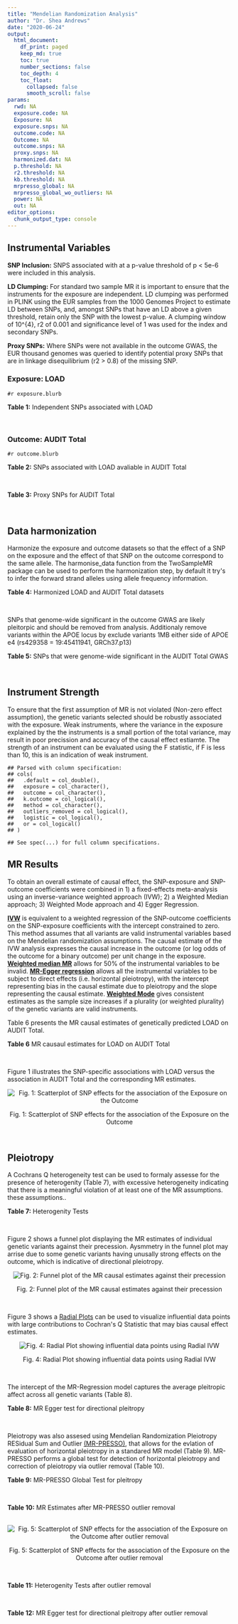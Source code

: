 ```yaml
---
title: "Mendelian Randomization Analysis"
author: "Dr. Shea Andrews"
date: "2020-06-24"
output:
  html_document:
    df_print: paged
    keep_md: true
    toc: true
    number_sections: false
    toc_depth: 4
    toc_float:
      collapsed: false
      smooth_scroll: false
params:
  rwd: NA
  exposure.code: NA
  Exposure: NA
  exposure.snps: NA
  outcome.code: NA
  Outcome: NA
  outcome.snps: NA
  proxy.snps: NA
  harmonized.dat: NA
  p.threshold: NA
  r2.threshold: NA
  kb.threshold: NA
  mrpresso_global: NA
  mrpresso_global_wo_outliers: NA
  power: NA
  out: NA
editor_options:
  chunk_output_type: console
---
```







## Instrumental Variables
**SNP Inclusion:** SNPS associated with at a p-value threshold of p < 5e-6 were included in this analysis.
<br>

**LD Clumping:** For standard two sample MR it is important to ensure that the instruments for the exposure are independent. LD clumping was performed in PLINK using the EUR samples from the 1000 Genomes Project to estimate LD between SNPs, and, amongst SNPs that have an LD above a given threshold, retain only the SNP with the lowest p-value. A clumping window of 10^{4}, r2 of 0.001 and significance level of 1 was used for the index and secondary SNPs.
<br>

**Proxy SNPs:** Where SNPs were not available in the outcome GWAS, the EUR thousand genomes was queried to identify potential proxy SNPs that are in linkage disequilibrium (r2 > 0.8) of the missing SNP.
<br>

### Exposure: LOAD
`#r exposure.blurb`
<br>

**Table 1:** Independent SNPs associated with LOAD
<div data-pagedtable="false">
  <script data-pagedtable-source type="application/json">
{"columns":[{"label":["SNP"],"name":[1],"type":["chr"],"align":["left"]},{"label":["CHROM"],"name":[2],"type":["dbl"],"align":["right"]},{"label":["POS"],"name":[3],"type":["dbl"],"align":["right"]},{"label":["REF"],"name":[4],"type":["chr"],"align":["left"]},{"label":["ALT"],"name":[5],"type":["chr"],"align":["left"]},{"label":["AF"],"name":[6],"type":["dbl"],"align":["right"]},{"label":["BETA"],"name":[7],"type":["dbl"],"align":["right"]},{"label":["SE"],"name":[8],"type":["dbl"],"align":["right"]},{"label":["Z"],"name":[9],"type":["dbl"],"align":["right"]},{"label":["P"],"name":[10],"type":["dbl"],"align":["right"]},{"label":["N"],"name":[11],"type":["dbl"],"align":["right"]},{"label":["TRAIT"],"name":[12],"type":["chr"],"align":["left"]}],"data":[{"1":"rs679515","2":"1","3":"207750568","4":"T","5":"C","6":"0.8126","7":"-0.1508","8":"0.0183","9":"-8.240440","10":"1.555000e-16","11":"63926","12":"LOAD"},{"1":"rs7584040","2":"2","3":"127863224","4":"C","5":"T","6":"0.2261","7":"0.0862","8":"0.0172","9":"5.011628","10":"5.341000e-07","11":"63926","12":"LOAD"},{"1":"rs6733839","2":"2","3":"127892810","4":"C","5":"T","6":"0.4067","7":"0.1693","8":"0.0154","9":"10.993506","10":"4.022000e-28","11":"63926","12":"LOAD"},{"1":"rs35695568","2":"2","3":"186794162","4":"G","5":"T","6":"0.0922","7":"0.1152","8":"0.0247","9":"4.663968","10":"3.200000e-06","11":"63926","12":"LOAD"},{"1":"rs10933431","2":"2","3":"233981912","4":"G","5":"C","6":"0.7774","7":"0.1001","8":"0.0194","9":"5.159794","10":"2.552000e-07","11":"63926","12":"LOAD"},{"1":"rs6805148","2":"3","3":"45101639","4":"A","5":"C","6":"0.0864","7":"-0.1293","8":"0.0257","9":"-5.031130","10":"4.774000e-07","11":"63926","12":"LOAD"},{"1":"rs28660482","2":"4","3":"66245059","4":"T","5":"A","6":"0.0243","7":"0.2220","8":"0.0475","9":"4.673684","10":"2.900000e-06","11":"63926","12":"LOAD"},{"1":"rs6822989","2":"4","3":"104176240","4":"C","5":"T","6":"0.0082","7":"0.4361","8":"0.0940","9":"4.639362","10":"3.487000e-06","11":"63926","12":"LOAD"},{"1":"rs35868327","2":"5","3":"52665230","4":"T","5":"A","6":"0.0132","7":"-0.3753","8":"0.0760","9":"-4.938158","10":"7.796000e-07","11":"63926","12":"LOAD"},{"1":"rs11168036","2":"5","3":"139707439","4":"T","5":"G","6":"0.5033","7":"-0.0754","8":"0.0143","9":"-5.272730","10":"1.432000e-07","11":"63926","12":"LOAD"},{"1":"rs34665982","2":"6","3":"32560306","4":"T","5":"C","6":"0.5213","7":"-0.0967","8":"0.0166","9":"-5.825300","10":"5.798000e-09","11":"63926","12":"LOAD"},{"1":"rs114812713","2":"6","3":"41034000","4":"G","5":"C","6":"0.0301","7":"0.2980","8":"0.0431","9":"6.914153","10":"4.467000e-12","11":"63926","12":"LOAD"},{"1":"rs1385742","2":"6","3":"47595155","4":"A","5":"T","6":"0.6344","7":"-0.0876","8":"0.0157","9":"-5.579620","10":"2.232000e-08","11":"63926","12":"LOAD"},{"1":"rs143429938","2":"7","3":"33721795","4":"C","5":"T","6":"0.0211","7":"0.3535","8":"0.0769","9":"4.596879","10":"4.253000e-06","11":"63926","12":"LOAD"},{"1":"rs9649710","2":"7","3":"50322832","4":"A","5":"G","6":"0.6331","7":"0.0676","8":"0.0148","9":"4.567570","10":"4.794000e-06","11":"63926","12":"LOAD"},{"1":"rs117240937","2":"7","3":"127426090","4":"G","5":"A","6":"0.0173","7":"-0.3122","8":"0.0672","9":"-4.645833","10":"3.350000e-06","11":"63926","12":"LOAD"},{"1":"rs11767557","2":"7","3":"143109139","4":"T","5":"C","6":"0.1968","7":"-0.1028","8":"0.0182","9":"-5.648350","10":"1.561000e-08","11":"63926","12":"LOAD"},{"1":"rs73223431","2":"8","3":"27219987","4":"C","5":"T","6":"0.3669","7":"0.0936","8":"0.0153","9":"6.117647","10":"8.342000e-10","11":"63926","12":"LOAD"},{"1":"rs867230","2":"8","3":"27468503","4":"C","5":"A","6":"0.6029","7":"0.1333","8":"0.0158","9":"8.436709","10":"3.492000e-17","11":"63926","12":"LOAD"},{"1":"rs13252043","2":"8","3":"71551628","4":"C","5":"T","6":"0.0984","7":"0.1140","8":"0.0237","9":"4.810127","10":"1.570000e-06","11":"63926","12":"LOAD"},{"1":"rs6559689","2":"9","3":"85450616","4":"C","5":"T","6":"0.0504","7":"0.1585","8":"0.0335","9":"4.731343","10":"2.169000e-06","11":"63926","12":"LOAD"},{"1":"rs12416487","2":"10","3":"11721057","4":"A","5":"T","6":"0.6519","7":"0.0850","8":"0.0154","9":"5.519480","10":"3.417000e-08","11":"63926","12":"LOAD"},{"1":"rs3740688","2":"11","3":"47380340","4":"G","5":"T","6":"0.5524","7":"0.0935","8":"0.0144","9":"6.493056","10":"9.702000e-11","11":"63926","12":"LOAD"},{"1":"rs1582763","2":"11","3":"60021948","4":"G","5":"A","6":"0.3729","7":"-0.1232","8":"0.0149","9":"-8.268456","10":"1.186000e-16","11":"63926","12":"LOAD"},{"1":"rs3851179","2":"11","3":"85868640","4":"T","5":"C","6":"0.6410","7":"0.1198","8":"0.0148","9":"8.094590","10":"5.809000e-16","11":"63926","12":"LOAD"},{"1":"rs11218343","2":"11","3":"121435587","4":"T","5":"C","6":"0.0401","7":"-0.2053","8":"0.0369","9":"-5.563690","10":"2.633000e-08","11":"63926","12":"LOAD"},{"1":"rs9787911","2":"11","3":"131769402","4":"T","5":"C","6":"0.4249","7":"0.0662","8":"0.0144","9":"4.597220","10":"4.386000e-06","11":"63926","12":"LOAD"},{"1":"rs117394726","2":"12","3":"127222883","4":"A","5":"C","6":"0.0400","7":"0.2193","8":"0.0465","9":"4.716130","10":"2.459000e-06","11":"63926","12":"LOAD"},{"1":"rs17125924","2":"14","3":"53391680","4":"A","5":"G","6":"0.0926","7":"0.1222","8":"0.0246","9":"4.967480","10":"6.621000e-07","11":"63926","12":"LOAD"},{"1":"rs12590654","2":"14","3":"92938855","4":"G","5":"A","6":"0.3353","7":"-0.0906","8":"0.0157","9":"-5.770701","10":"8.729000e-09","11":"63926","12":"LOAD"},{"1":"rs383902","2":"15","3":"59034174","4":"C","5":"T","6":"0.3274","7":"-0.0698","8":"0.0151","9":"-4.622517","10":"3.812000e-06","11":"63926","12":"LOAD"},{"1":"rs28588186","2":"16","3":"19910313","4":"C","5":"G","6":"0.1981","7":"-0.0880","8":"0.0181","9":"-4.861880","10":"1.115000e-06","11":"63926","12":"LOAD"},{"1":"rs62039712","2":"16","3":"79355857","4":"G","5":"A","6":"0.1158","7":"0.1528","8":"0.0288","9":"5.305556","10":"1.171000e-07","11":"63926","12":"LOAD"},{"1":"rs34971488","2":"16","3":"81779775","4":"G","5":"A","6":"0.2205","7":"0.0940","8":"0.0198","9":"4.747475","10":"2.067000e-06","11":"63926","12":"LOAD"},{"1":"rs2632516","2":"17","3":"56409089","4":"G","5":"C","6":"0.4402","7":"-0.0748","8":"0.0147","9":"-5.088435","10":"3.671000e-07","11":"63926","12":"LOAD"},{"1":"rs12151021","2":"19","3":"1050874","4":"A","5":"G","6":"0.6753","7":"-0.1071","8":"0.0169","9":"-6.337280","10":"2.562000e-10","11":"63926","12":"LOAD"},{"1":"rs8111708","2":"19","3":"18558876","4":"A","5":"G","6":"0.3427","7":"0.0696","8":"0.0151","9":"4.609270","10":"3.946000e-06","11":"63926","12":"LOAD"},{"1":"rs111358663","2":"19","3":"45196958","4":"T","5":"A","6":"0.0111","7":"-0.5369","8":"0.0795","9":"-6.753459","10":"1.436000e-11","11":"63926","12":"LOAD"},{"1":"rs4803765","2":"19","3":"45358448","4":"C","5":"T","6":"0.0243","7":"0.7165","8":"0.0610","9":"11.745902","10":"7.131000e-32","11":"63926","12":"LOAD"},{"1":"rs12972156","2":"19","3":"45387459","4":"C","5":"G","6":"0.2027","7":"0.9653","8":"0.0189","9":"51.074100","10":"2.225074e-308","11":"63926","12":"LOAD"},{"1":"rs117310449","2":"19","3":"45393516","4":"C","5":"T","6":"0.0130","7":"0.9879","8":"0.0691","9":"14.296671","10":"2.275000e-46","11":"63926","12":"LOAD"},{"1":"rs73033507","2":"19","3":"45431403","4":"C","5":"T","6":"0.0239","7":"-0.3620","8":"0.0657","9":"-5.509893","10":"3.646000e-08","11":"63926","12":"LOAD"},{"1":"rs114533385","2":"19","3":"45436753","4":"C","5":"T","6":"0.0210","7":"0.8281","8":"0.0661","9":"12.527988","10":"5.434000e-36","11":"63926","12":"LOAD"},{"1":"rs118004808","2":"19","3":"45439498","4":"C","5":"T","6":"0.0177","7":"-0.5523","8":"0.1015","9":"-5.441379","10":"5.274000e-08","11":"63926","12":"LOAD"},{"1":"rs139995984","2":"19","3":"45574482","4":"G","5":"C","6":"0.0155","7":"-0.5343","8":"0.0879","9":"-6.078498","10":"1.192000e-09","11":"63926","12":"LOAD"},{"1":"rs80182863","2":"19","3":"45653226","4":"C","5":"T","6":"0.0234","7":"0.2977","8":"0.0623","9":"4.778491","10":"1.750000e-06","11":"63926","12":"LOAD"},{"1":"rs6014724","2":"20","3":"54998544","4":"A","5":"G","6":"0.0920","7":"-0.1319","8":"0.0259","9":"-5.092660","10":"3.652000e-07","11":"63926","12":"LOAD"},{"1":"rs2830489","2":"21","3":"28148191","4":"C","5":"T","6":"0.2882","7":"-0.0837","8":"0.0162","9":"-5.166667","10":"2.422000e-07","11":"63926","12":"LOAD"},{"1":"rs138727474","2":"22","3":"21926584","4":"C","5":"T","6":"0.0269","7":"-0.2515","8":"0.0545","9":"-4.614679","10":"3.904000e-06","11":"63926","12":"LOAD"}],"options":{"columns":{"min":{},"max":[10]},"rows":{"min":[10],"max":[10]},"pages":{}}}
  </script>
</div>
<br>

### Outcome: AUDIT Total
`#r outcome.blurb`
<br>

**Table 2:** SNPs associated with LOAD avaliable in AUDIT Total
<div data-pagedtable="false">
  <script data-pagedtable-source type="application/json">
{"columns":[{"label":["SNP"],"name":[1],"type":["chr"],"align":["left"]},{"label":["CHROM"],"name":[2],"type":["dbl"],"align":["right"]},{"label":["POS"],"name":[3],"type":["dbl"],"align":["right"]},{"label":["REF"],"name":[4],"type":["chr"],"align":["left"]},{"label":["ALT"],"name":[5],"type":["chr"],"align":["left"]},{"label":["AF"],"name":[6],"type":["dbl"],"align":["right"]},{"label":["BETA"],"name":[7],"type":["dbl"],"align":["right"]},{"label":["SE"],"name":[8],"type":["dbl"],"align":["right"]},{"label":["Z"],"name":[9],"type":["dbl"],"align":["right"]},{"label":["P"],"name":[10],"type":["dbl"],"align":["right"]},{"label":["N"],"name":[11],"type":["dbl"],"align":["right"]},{"label":["TRAIT"],"name":[12],"type":["chr"],"align":["left"]}],"data":[{"1":"rs679515","2":"1","3":"207750568","4":"T","5":"C","6":"0.77687400","7":"2.384180e-03","8":"0.002654988","9":"0.898","10":"3.694e-01","11":"141688","12":"AUDIT_Total"},{"1":"rs7584040","2":"2","3":"127863224","4":"C","5":"T","6":"0.20790800","7":"-4.022380e-03","8":"0.002660304","9":"-1.512","10":"1.305e-01","11":"140702","12":"AUDIT_Total"},{"1":"rs6733839","2":"2","3":"127892810","4":"C","5":"T","6":"0.39480400","7":"-7.754736e-04","8":"0.002730541","9":"-0.284","10":"7.762e-01","11":"134517","12":"AUDIT_Total"},{"1":"rs35695568","2":"2","3":"186794162","4":"G","5":"T","6":"0.09880130","7":"-2.490326e-03","8":"0.002654932","9":"-0.938","10":"3.484e-01","11":"141664","12":"AUDIT_Total"},{"1":"rs10933431","2":"2","3":"233981912","4":"G","5":"C","6":"0.76053000","7":"-7.207392e-03","8":"0.002642006","9":"-2.728","10":"6.375e-03","11":"141932","12":"AUDIT_Total"},{"1":"rs6805148","2":"3","3":"45101639","4":"A","5":"C","6":"0.08409510","7":"3.285560e-04","8":"0.002671186","9":"0.123","10":"9.019e-01","11":"140835","12":"AUDIT_Total"},{"1":"rs28660482","2":"4","3":"66245059","4":"T","5":"A","6":"0.03339420","7":"1.182549e-03","8":"0.002657412","9":"0.445","10":"6.563e-01","11":"141821","12":"AUDIT_Total"},{"1":"rs6822989","2":"4","3":"104176240","4":"C","5":"T","6":"0.00435888","7":"-8.536761e-04","8":"0.002659427","9":"-0.321","10":"7.481e-01","11":"141748","12":"AUDIT_Total"},{"1":"rs35868327","2":"NA","3":"NA","4":"NA","5":"NA","6":"NA","7":"NA","8":"NA","9":"NA","10":"NA","11":"NA","12":"NA"},{"1":"rs11168036","2":"5","3":"139707439","4":"T","5":"G","6":"0.46130100","7":"1.690730e-03","8":"0.002679444","9":"0.631","10":"5.282e-01","11":"139325","12":"AUDIT_Total"},{"1":"rs34665982","2":"NA","3":"NA","4":"NA","5":"NA","6":"NA","7":"NA","8":"NA","9":"NA","10":"NA","11":"NA","12":"NA"},{"1":"rs114812713","2":"6","3":"41034000","4":"G","5":"C","6":"0.01853210","7":"2.860234e-03","8":"0.002658210","9":"1.076","10":"2.820e-01","11":"141215","12":"AUDIT_Total"},{"1":"rs1385742","2":"6","3":"47595155","4":"A","5":"T","6":"0.65556000","7":"1.665330e-03","8":"0.002699070","9":"0.617","10":"5.369e-01","11":"137318","12":"AUDIT_Total"},{"1":"rs143429938","2":"7","3":"33721795","4":"C","5":"T","6":"0.02530030","7":"5.248185e-03","8":"0.002655964","9":"1.976","10":"4.821e-02","11":"140877","12":"AUDIT_Total"},{"1":"rs9649710","2":"7","3":"50322832","4":"A","5":"G","6":"0.64184500","7":"-1.389620e-03","8":"0.002657018","9":"-0.523","10":"6.009e-01","11":"141785","12":"AUDIT_Total"},{"1":"rs117240937","2":"NA","3":"NA","4":"NA","5":"NA","6":"NA","7":"NA","8":"NA","9":"NA","10":"NA","11":"NA","12":"NA"},{"1":"rs11767557","2":"7","3":"143109139","4":"T","5":"C","6":"0.20315900","7":"1.608880e-03","8":"0.002654922","9":"0.606","10":"5.444e-01","11":"141932","12":"AUDIT_Total"},{"1":"rs73223431","2":"8","3":"27219987","4":"C","5":"T","6":"0.29417100","7":"6.331075e-04","8":"0.002671340","9":"0.237","10":"8.130e-01","11":"140605","12":"AUDIT_Total"},{"1":"rs867230","2":"8","3":"27468503","4":"C","5":"A","6":"0.60841800","7":"-2.847633e-03","8":"0.002694071","9":"-1.057","10":"2.907e-01","11":"137490","12":"AUDIT_Total"},{"1":"rs13252043","2":"8","3":"71551628","4":"C","5":"T","6":"0.06706630","7":"2.104707e-03","8":"0.002654108","9":"0.793","10":"4.280e-01","11":"141863","12":"AUDIT_Total"},{"1":"rs6559689","2":"9","3":"85450616","4":"C","5":"T","6":"0.05986940","7":"-2.235954e-04","8":"0.002661849","9":"-0.084","10":"9.330e-01","11":"141932","12":"AUDIT_Total"},{"1":"rs12416487","2":"10","3":"11721057","4":"A","5":"T","6":"0.66439400","7":"2.446730e-03","8":"0.002659488","9":"0.920","10":"3.577e-01","11":"141192","12":"AUDIT_Total"},{"1":"rs3740688","2":"11","3":"47380340","4":"G","5":"T","6":"0.52621000","7":"1.196944e-02","8":"0.002643426","9":"4.528","10":"5.968e-06","11":"140773","12":"AUDIT_Total"},{"1":"rs1582763","2":"11","3":"60021948","4":"G","5":"A","6":"0.32763000","7":"-3.773449e-03","8":"0.002651756","9":"-1.423","10":"1.548e-01","11":"141670","12":"AUDIT_Total"},{"1":"rs3851179","2":"11","3":"85868640","4":"T","5":"C","6":"0.66715100","7":"-7.380780e-03","8":"0.002641654","9":"-2.794","10":"5.205e-03","11":"141932","12":"AUDIT_Total"},{"1":"rs11218343","2":"11","3":"121435587","4":"T","5":"C","6":"0.03449530","7":"4.159290e-03","8":"0.002649231","9":"1.570","10":"1.163e-01","11":"141846","12":"AUDIT_Total"},{"1":"rs9787911","2":"11","3":"131769402","4":"T","5":"C","6":"0.44202100","7":"1.527360e-04","8":"0.002679574","9":"0.057","10":"9.543e-01","11":"140166","12":"AUDIT_Total"},{"1":"rs117394726","2":"12","3":"127222883","4":"A","5":"C","6":"0.04818840","7":"-9.218230e-03","8":"0.002671950","9":"-3.450","10":"5.600e-04","11":"138349","12":"AUDIT_Total"},{"1":"rs17125924","2":"14","3":"53391680","4":"A","5":"G","6":"0.09941940","7":"-5.515590e-04","8":"0.002664537","9":"-0.207","10":"8.360e-01","11":"141370","12":"AUDIT_Total"},{"1":"rs12590654","2":"14","3":"92938855","4":"G","5":"A","6":"0.34703500","7":"-5.299710e-04","8":"0.002690208","9":"-0.197","10":"8.435e-01","11":"138706","12":"AUDIT_Total"},{"1":"rs383902","2":"15","3":"59034174","4":"C","5":"T","6":"0.34282100","7":"5.183248e-03","8":"0.002658076","9":"1.950","10":"5.120e-02","11":"140668","12":"AUDIT_Total"},{"1":"rs28588186","2":"16","3":"19910313","4":"C","5":"G","6":"0.17842800","7":"-3.329900e-03","8":"0.002666053","9":"-1.249","10":"2.117e-01","11":"140266","12":"AUDIT_Total"},{"1":"rs62039712","2":"16","3":"79355857","4":"G","5":"A","6":"0.09422940","7":"-4.023155e-04","8":"0.002736840","9":"-0.147","10":"8.833e-01","11":"134123","12":"AUDIT_Total"},{"1":"rs34971488","2":"16","3":"81779775","4":"G","5":"A","6":"0.24727300","7":"2.103669e-03","8":"0.002724959","9":"0.772","10":"4.399e-01","11":"134595","12":"AUDIT_Total"},{"1":"rs2632516","2":"17","3":"56409089","4":"G","5":"C","6":"0.46395600","7":"2.314894e-03","8":"0.002676178","9":"0.865","10":"3.869e-01","11":"139476","12":"AUDIT_Total"},{"1":"rs12151021","2":"19","3":"1050874","4":"A","5":"G","6":"0.67926600","7":"-5.559350e-03","8":"0.002668916","9":"-2.083","10":"3.729e-02","11":"139445","12":"AUDIT_Total"},{"1":"rs8111708","2":"19","3":"18558876","4":"A","5":"G","6":"0.36110100","7":"-7.729780e-04","8":"0.002665443","9":"-0.290","10":"7.717e-01","11":"141150","12":"AUDIT_Total"},{"1":"rs111358663","2":"NA","3":"NA","4":"NA","5":"NA","6":"NA","7":"NA","8":"NA","9":"NA","10":"NA","11":"NA","12":"NA"},{"1":"rs4803765","2":"19","3":"45358448","4":"C","5":"T","6":"0.01856760","7":"-1.181075e-03","8":"0.002672115","9":"-0.442","10":"6.585e-01","11":"140269","12":"AUDIT_Total"},{"1":"rs12972156","2":"19","3":"45387459","4":"C","5":"G","6":"0.15468800","7":"-5.350060e-03","8":"0.002660397","9":"-2.011","10":"4.430e-02","11":"140385","12":"AUDIT_Total"},{"1":"rs117310449","2":"19","3":"45393516","4":"C","5":"T","6":"0.01178820","7":"5.332681e-05","8":"0.002666340","9":"0.020","10":"9.840e-01","11":"141799","12":"AUDIT_Total"},{"1":"rs73033507","2":"NA","3":"NA","4":"NA","5":"NA","6":"NA","7":"NA","8":"NA","9":"NA","10":"NA","11":"NA","12":"NA"},{"1":"rs114533385","2":"19","3":"45436753","4":"C","5":"T","6":"0.00751466","7":"-1.503936e-03","8":"0.002661833","9":"-0.565","10":"5.718e-01","11":"141233","12":"AUDIT_Total"},{"1":"rs118004808","2":"NA","3":"NA","4":"NA","5":"NA","6":"NA","7":"NA","8":"NA","9":"NA","10":"NA","11":"NA","12":"NA"},{"1":"rs139995984","2":"NA","3":"NA","4":"NA","5":"NA","6":"NA","7":"NA","8":"NA","9":"NA","10":"NA","11":"NA","12":"NA"},{"1":"rs80182863","2":"19","3":"45653226","4":"C","5":"T","6":"0.03095410","7":"-2.866563e-03","8":"0.002664092","9":"-1.076","10":"2.817e-01","11":"140591","12":"AUDIT_Total"},{"1":"rs6014724","2":"20","3":"54998544","4":"A","5":"G","6":"0.08865120","7":"1.229000e-04","8":"0.002671739","9":"0.046","10":"9.633e-01","11":"141041","12":"AUDIT_Total"},{"1":"rs2830489","2":"21","3":"28148191","4":"C","5":"T","6":"0.32482700","7":"1.041509e-03","8":"0.002656911","9":"0.392","10":"6.951e-01","11":"141932","12":"AUDIT_Total"},{"1":"rs138727474","2":"22","3":"21926584","4":"C","5":"T","6":"0.02902620","7":"-5.369330e-04","8":"0.002698156","9":"-0.199","10":"8.423e-01","11":"137889","12":"AUDIT_Total"}],"options":{"columns":{"min":{},"max":[10]},"rows":{"min":[10],"max":[10]},"pages":{}}}
  </script>
</div>
<br>

**Table 3:** Proxy SNPs for AUDIT Total
<div data-pagedtable="false">
  <script data-pagedtable-source type="application/json">
{"columns":[{"label":["target_snp"],"name":[1],"type":["chr"],"align":["left"]},{"label":["proxy_snp"],"name":[2],"type":["chr"],"align":["left"]},{"label":["ld.r2"],"name":[3],"type":["dbl"],"align":["right"]},{"label":["Dprime"],"name":[4],"type":["dbl"],"align":["right"]},{"label":["PHASE"],"name":[5],"type":["chr"],"align":["left"]},{"label":["X12"],"name":[6],"type":["lgl"],"align":["right"]},{"label":["CHROM"],"name":[7],"type":["dbl"],"align":["right"]},{"label":["POS"],"name":[8],"type":["dbl"],"align":["right"]},{"label":["REF.proxy"],"name":[9],"type":["chr"],"align":["left"]},{"label":["ALT.proxy"],"name":[10],"type":["chr"],"align":["left"]},{"label":["AF"],"name":[11],"type":["dbl"],"align":["right"]},{"label":["BETA"],"name":[12],"type":["dbl"],"align":["right"]},{"label":["SE"],"name":[13],"type":["dbl"],"align":["right"]},{"label":["Z"],"name":[14],"type":["dbl"],"align":["right"]},{"label":["P"],"name":[15],"type":["dbl"],"align":["right"]},{"label":["N"],"name":[16],"type":["dbl"],"align":["right"]},{"label":["TRAIT"],"name":[17],"type":["chr"],"align":["left"]},{"label":["ref"],"name":[18],"type":["chr"],"align":["left"]},{"label":["ref.proxy"],"name":[19],"type":["chr"],"align":["left"]},{"label":["alt"],"name":[20],"type":["chr"],"align":["left"]},{"label":["alt.proxy"],"name":[21],"type":["chr"],"align":["left"]},{"label":["ALT"],"name":[22],"type":["chr"],"align":["left"]},{"label":["REF"],"name":[23],"type":["chr"],"align":["left"]},{"label":["proxy.outcome"],"name":[24],"type":["lgl"],"align":["right"]}],"data":[{"1":"rs35868327","2":"rs13182752","3":"1.000000","4":"1.000000","5":"GA/TG","6":"NA","7":"5","8":"52672171","9":"G","10":"A","11":"0.0161583","12":"-0.0009804912","13":"0.002657158","14":"-0.369","15":"0.7122","16":"141932","17":"AUDIT_Total","18":"G","19":"A","20":"T","21":"G","22":"G","23":"T","24":"TRUE"},{"1":"rs117240937","2":"rs77214615","3":"0.889956","4":"0.943375","5":"AG/GA","6":"NA","7":"7","8":"127331293","9":"A","10":"G","11":"0.0110869","12":"0.0028683100","13":"0.002660772","14":"1.078","15":"0.2808","16":"140941","17":"AUDIT_Total","18":"A","19":"G","20":"G","21":"A","22":"A","23":"G","24":"TRUE"},{"1":"rs34665982","2":"NA","3":"NA","4":"NA","5":"NA","6":"NA","7":"NA","8":"NA","9":"NA","10":"NA","11":"NA","12":"NA","13":"NA","14":"NA","15":"NA","16":"NA","17":"NA","18":"NA","19":"NA","20":"NA","21":"NA","22":"NA","23":"NA","24":"NA"},{"1":"rs111358663","2":"NA","3":"NA","4":"NA","5":"NA","6":"NA","7":"NA","8":"NA","9":"NA","10":"NA","11":"NA","12":"NA","13":"NA","14":"NA","15":"NA","16":"NA","17":"NA","18":"NA","19":"NA","20":"NA","21":"NA","22":"NA","23":"NA","24":"NA"},{"1":"rs73033507","2":"NA","3":"NA","4":"NA","5":"NA","6":"NA","7":"NA","8":"NA","9":"NA","10":"NA","11":"NA","12":"NA","13":"NA","14":"NA","15":"NA","16":"NA","17":"NA","18":"NA","19":"NA","20":"NA","21":"NA","22":"NA","23":"NA","24":"NA"},{"1":"rs118004808","2":"NA","3":"NA","4":"NA","5":"NA","6":"NA","7":"NA","8":"NA","9":"NA","10":"NA","11":"NA","12":"NA","13":"NA","14":"NA","15":"NA","16":"NA","17":"NA","18":"NA","19":"NA","20":"NA","21":"NA","22":"NA","23":"NA","24":"NA"},{"1":"rs139995984","2":"NA","3":"NA","4":"NA","5":"NA","6":"NA","7":"NA","8":"NA","9":"NA","10":"NA","11":"NA","12":"NA","13":"NA","14":"NA","15":"NA","16":"NA","17":"NA","18":"NA","19":"NA","20":"NA","21":"NA","22":"NA","23":"NA","24":"NA"}],"options":{"columns":{"min":{},"max":[10]},"rows":{"min":[10],"max":[10]},"pages":{}}}
  </script>
</div>
<br>

## Data harmonization
Harmonize the exposure and outcome datasets so that the effect of a SNP on the exposure and the effect of that SNP on the outcome correspond to the same allele. The harmonise_data function from the TwoSampleMR package can be used to perform the harmonization step, by default it try's to infer the forward strand alleles using allele frequency information.
<br>

**Table 4:** Harmonized LOAD and AUDIT Total datasets
<div data-pagedtable="false">
  <script data-pagedtable-source type="application/json">
{"columns":[{"label":["SNP"],"name":[1],"type":["chr"],"align":["left"]},{"label":["effect_allele.exposure"],"name":[2],"type":["chr"],"align":["left"]},{"label":["other_allele.exposure"],"name":[3],"type":["chr"],"align":["left"]},{"label":["effect_allele.outcome"],"name":[4],"type":["chr"],"align":["left"]},{"label":["other_allele.outcome"],"name":[5],"type":["chr"],"align":["left"]},{"label":["beta.exposure"],"name":[6],"type":["dbl"],"align":["right"]},{"label":["beta.outcome"],"name":[7],"type":["dbl"],"align":["right"]},{"label":["eaf.exposure"],"name":[8],"type":["dbl"],"align":["right"]},{"label":["eaf.outcome"],"name":[9],"type":["dbl"],"align":["right"]},{"label":["remove"],"name":[10],"type":["lgl"],"align":["right"]},{"label":["palindromic"],"name":[11],"type":["lgl"],"align":["right"]},{"label":["ambiguous"],"name":[12],"type":["lgl"],"align":["right"]},{"label":["id.outcome"],"name":[13],"type":["chr"],"align":["left"]},{"label":["chr.outcome"],"name":[14],"type":["dbl"],"align":["right"]},{"label":["pos.outcome"],"name":[15],"type":["dbl"],"align":["right"]},{"label":["se.outcome"],"name":[16],"type":["dbl"],"align":["right"]},{"label":["z.outcome"],"name":[17],"type":["dbl"],"align":["right"]},{"label":["pval.outcome"],"name":[18],"type":["dbl"],"align":["right"]},{"label":["samplesize.outcome"],"name":[19],"type":["dbl"],"align":["right"]},{"label":["outcome"],"name":[20],"type":["chr"],"align":["left"]},{"label":["mr_keep.outcome"],"name":[21],"type":["lgl"],"align":["right"]},{"label":["pval_origin.outcome"],"name":[22],"type":["chr"],"align":["left"]},{"label":["proxy.outcome"],"name":[23],"type":["lgl"],"align":["right"]},{"label":["target_snp.outcome"],"name":[24],"type":["chr"],"align":["left"]},{"label":["proxy_snp.outcome"],"name":[25],"type":["chr"],"align":["left"]},{"label":["target_a1.outcome"],"name":[26],"type":["chr"],"align":["left"]},{"label":["target_a2.outcome"],"name":[27],"type":["chr"],"align":["left"]},{"label":["proxy_a1.outcome"],"name":[28],"type":["chr"],"align":["left"]},{"label":["proxy_a2.outcome"],"name":[29],"type":["chr"],"align":["left"]},{"label":["chr.exposure"],"name":[30],"type":["dbl"],"align":["right"]},{"label":["pos.exposure"],"name":[31],"type":["dbl"],"align":["right"]},{"label":["se.exposure"],"name":[32],"type":["dbl"],"align":["right"]},{"label":["z.exposure"],"name":[33],"type":["dbl"],"align":["right"]},{"label":["pval.exposure"],"name":[34],"type":["dbl"],"align":["right"]},{"label":["samplesize.exposure"],"name":[35],"type":["dbl"],"align":["right"]},{"label":["exposure"],"name":[36],"type":["chr"],"align":["left"]},{"label":["mr_keep.exposure"],"name":[37],"type":["lgl"],"align":["right"]},{"label":["pval_origin.exposure"],"name":[38],"type":["chr"],"align":["left"]},{"label":["id.exposure"],"name":[39],"type":["chr"],"align":["left"]},{"label":["action"],"name":[40],"type":["dbl"],"align":["right"]},{"label":["mr_keep"],"name":[41],"type":["lgl"],"align":["right"]},{"label":["pleitropy_keep"],"name":[42],"type":["lgl"],"align":["right"]},{"label":["pt"],"name":[43],"type":["dbl"],"align":["right"]},{"label":["mrpresso_RSSobs"],"name":[44],"type":["dbl"],"align":["right"]},{"label":["mrpresso_pval"],"name":[45],"type":["chr"],"align":["left"]},{"label":["mrpresso_keep"],"name":[46],"type":["lgl"],"align":["right"]}],"data":[{"1":"rs10933431","2":"C","3":"G","4":"C","5":"G","6":"0.1001","7":"-7.207392e-03","8":"0.7774","9":"0.76053000","10":"FALSE","11":"TRUE","12":"FALSE","13":"MwHS5l","14":"2","15":"233981912","16":"0.002642006","17":"-2.728","18":"6.375e-03","19":"141932","20":"SanchezRoige2019auditt23andMe","21":"TRUE","22":"reported","23":"NA","24":"NA","25":"NA","26":"NA","27":"NA","28":"NA","29":"NA","30":"2","31":"233981912","32":"0.0194","33":"5.159794","34":"2.552e-07","35":"63926","36":"Kunkle2019load","37":"TRUE","38":"reported","39":"fwQWTM","40":"2","41":"TRUE","42":"TRUE","43":"5e-06","44":"4.999096e-05","45":"0.2664","46":"TRUE"},{"1":"rs11168036","2":"G","3":"T","4":"G","5":"T","6":"-0.0754","7":"1.690730e-03","8":"0.5033","9":"0.46130100","10":"FALSE","11":"FALSE","12":"FALSE","13":"MwHS5l","14":"5","15":"139707439","16":"0.002679444","17":"0.631","18":"5.282e-01","19":"139325","20":"SanchezRoige2019auditt23andMe","21":"TRUE","22":"reported","23":"NA","24":"NA","25":"NA","26":"NA","27":"NA","28":"NA","29":"NA","30":"5","31":"139707439","32":"0.0143","33":"-5.272730","34":"1.432e-07","35":"63926","36":"Kunkle2019load","37":"TRUE","38":"reported","39":"fwQWTM","40":"2","41":"TRUE","42":"TRUE","43":"5e-06","44":"2.384759e-06","45":"1","46":"TRUE"},{"1":"rs11218343","2":"C","3":"T","4":"C","5":"T","6":"-0.2053","7":"4.159290e-03","8":"0.0401","9":"0.03449530","10":"FALSE","11":"FALSE","12":"FALSE","13":"MwHS5l","14":"11","15":"121435587","16":"0.002649231","17":"1.570","18":"1.163e-01","19":"141846","20":"SanchezRoige2019auditt23andMe","21":"TRUE","22":"reported","23":"NA","24":"NA","25":"NA","26":"NA","27":"NA","28":"NA","29":"NA","30":"11","31":"121435587","32":"0.0369","33":"-5.563690","34":"2.633e-08","35":"63926","36":"Kunkle2019load","37":"TRUE","38":"reported","39":"fwQWTM","40":"2","41":"TRUE","42":"TRUE","43":"5e-06","44":"1.517705e-05","45":"1","46":"TRUE"},{"1":"rs114533385","2":"T","3":"C","4":"T","5":"C","6":"0.8281","7":"-1.503936e-03","8":"0.0210","9":"0.00751466","10":"FALSE","11":"FALSE","12":"FALSE","13":"MwHS5l","14":"19","15":"45436753","16":"0.002661833","17":"-0.565","18":"5.718e-01","19":"141233","20":"SanchezRoige2019auditt23andMe","21":"TRUE","22":"reported","23":"NA","24":"NA","25":"NA","26":"NA","27":"NA","28":"NA","29":"NA","30":"19","31":"45436753","32":"0.0661","33":"12.527988","34":"5.434e-36","35":"63926","36":"Kunkle2019load","37":"TRUE","38":"reported","39":"fwQWTM","40":"2","41":"TRUE","42":"FALSE","43":"5e-06","44":"NA","45":"NA","46":"NA"},{"1":"rs114812713","2":"C","3":"G","4":"C","5":"G","6":"0.2980","7":"2.860234e-03","8":"0.0301","9":"0.01853210","10":"FALSE","11":"TRUE","12":"FALSE","13":"MwHS5l","14":"6","15":"41034000","16":"0.002658210","17":"1.076","18":"2.820e-01","19":"141215","20":"SanchezRoige2019auditt23andMe","21":"TRUE","22":"reported","23":"NA","24":"NA","25":"NA","26":"NA","27":"NA","28":"NA","29":"NA","30":"6","31":"41034000","32":"0.0431","33":"6.914153","34":"4.467e-12","35":"63926","36":"Kunkle2019load","37":"TRUE","38":"reported","39":"fwQWTM","40":"2","41":"TRUE","42":"TRUE","43":"5e-06","44":"1.438722e-05","45":"1","46":"TRUE"},{"1":"rs117240937","2":"A","3":"G","4":"A","5":"G","6":"-0.3122","7":"2.868310e-03","8":"0.0173","9":"0.01108690","10":"FALSE","11":"FALSE","12":"FALSE","13":"MwHS5l","14":"7","15":"127331293","16":"0.002660772","17":"1.078","18":"2.808e-01","19":"140941","20":"SanchezRoige2019auditt23andMe","21":"TRUE","22":"reported","23":"TRUE","24":"rs117240937","25":"rs77214615","26":"A","27":"G","28":"G","29":"A","30":"7","31":"127426090","32":"0.0672","33":"-4.645833","34":"3.350e-06","35":"63926","36":"Kunkle2019load","37":"TRUE","38":"reported","39":"fwQWTM","40":"2","41":"TRUE","42":"TRUE","43":"5e-06","44":"6.030214e-06","45":"1","46":"TRUE"},{"1":"rs117310449","2":"T","3":"C","4":"T","5":"C","6":"0.9879","7":"5.332681e-05","8":"0.0130","9":"0.01178820","10":"FALSE","11":"FALSE","12":"FALSE","13":"MwHS5l","14":"19","15":"45393516","16":"0.002666340","17":"0.020","18":"9.840e-01","19":"141799","20":"SanchezRoige2019auditt23andMe","21":"TRUE","22":"reported","23":"NA","24":"NA","25":"NA","26":"NA","27":"NA","28":"NA","29":"NA","30":"19","31":"45393516","32":"0.0691","33":"14.296671","34":"2.275e-46","35":"63926","36":"Kunkle2019load","37":"TRUE","38":"reported","39":"fwQWTM","40":"2","41":"TRUE","42":"FALSE","43":"5e-06","44":"NA","45":"NA","46":"NA"},{"1":"rs117394726","2":"C","3":"A","4":"C","5":"A","6":"0.2193","7":"-9.218230e-03","8":"0.0400","9":"0.04818840","10":"FALSE","11":"FALSE","12":"FALSE","13":"MwHS5l","14":"12","15":"127222883","16":"0.002671950","17":"-3.450","18":"5.600e-04","19":"138349","20":"SanchezRoige2019auditt23andMe","21":"TRUE","22":"reported","23":"NA","24":"NA","25":"NA","26":"NA","27":"NA","28":"NA","29":"NA","30":"12","31":"127222883","32":"0.0465","33":"4.716130","34":"2.459e-06","35":"63926","36":"Kunkle2019load","37":"TRUE","38":"reported","39":"fwQWTM","40":"2","41":"TRUE","42":"TRUE","43":"5e-06","44":"8.437168e-05","45":"0.0296","46":"FALSE"},{"1":"rs11767557","2":"C","3":"T","4":"C","5":"T","6":"-0.1028","7":"1.608880e-03","8":"0.1968","9":"0.20315900","10":"FALSE","11":"FALSE","12":"FALSE","13":"MwHS5l","14":"7","15":"143109139","16":"0.002654922","17":"0.606","18":"5.444e-01","19":"141932","20":"SanchezRoige2019auditt23andMe","21":"TRUE","22":"reported","23":"NA","24":"NA","25":"NA","26":"NA","27":"NA","28":"NA","29":"NA","30":"7","31":"143109139","32":"0.0182","33":"-5.648350","34":"1.561e-08","35":"63926","36":"Kunkle2019load","37":"TRUE","38":"reported","39":"fwQWTM","40":"2","41":"TRUE","42":"TRUE","43":"5e-06","44":"1.994384e-06","45":"1","46":"TRUE"},{"1":"rs12151021","2":"G","3":"A","4":"G","5":"A","6":"-0.1071","7":"-5.559350e-03","8":"0.6753","9":"0.67926600","10":"FALSE","11":"FALSE","12":"FALSE","13":"MwHS5l","14":"19","15":"1050874","16":"0.002668916","17":"-2.083","18":"3.729e-02","19":"139445","20":"SanchezRoige2019auditt23andMe","21":"TRUE","22":"reported","23":"NA","24":"NA","25":"NA","26":"NA","27":"NA","28":"NA","29":"NA","30":"19","31":"1050874","32":"0.0169","33":"-6.337280","34":"2.562e-10","35":"63926","36":"Kunkle2019load","37":"TRUE","38":"reported","39":"fwQWTM","40":"2","41":"TRUE","42":"TRUE","43":"5e-06","44":"3.413513e-05","45":"0.9324","46":"TRUE"},{"1":"rs12416487","2":"T","3":"A","4":"T","5":"A","6":"0.0850","7":"2.446730e-03","8":"0.6519","9":"0.66439400","10":"FALSE","11":"TRUE","12":"FALSE","13":"MwHS5l","14":"10","15":"11721057","16":"0.002659488","17":"0.920","18":"3.577e-01","19":"141192","20":"SanchezRoige2019auditt23andMe","21":"TRUE","22":"reported","23":"NA","24":"NA","25":"NA","26":"NA","27":"NA","28":"NA","29":"NA","30":"10","31":"11721057","32":"0.0154","33":"5.519480","34":"3.417e-08","35":"63926","36":"Kunkle2019load","37":"TRUE","38":"reported","39":"fwQWTM","40":"2","41":"TRUE","42":"TRUE","43":"5e-06","44":"6.965963e-06","45":"1","46":"TRUE"},{"1":"rs12590654","2":"A","3":"G","4":"A","5":"G","6":"-0.0906","7":"-5.299710e-04","8":"0.3353","9":"0.34703500","10":"FALSE","11":"FALSE","12":"FALSE","13":"MwHS5l","14":"14","15":"92938855","16":"0.002690208","17":"-0.197","18":"8.435e-01","19":"138706","20":"SanchezRoige2019auditt23andMe","21":"TRUE","22":"reported","23":"NA","24":"NA","25":"NA","26":"NA","27":"NA","28":"NA","29":"NA","30":"14","31":"92938855","32":"0.0157","33":"-5.770701","34":"8.729e-09","35":"63926","36":"Kunkle2019load","37":"TRUE","38":"reported","39":"fwQWTM","40":"2","41":"TRUE","42":"TRUE","43":"5e-06","44":"5.203923e-07","45":"1","46":"TRUE"},{"1":"rs12972156","2":"G","3":"C","4":"G","5":"C","6":"0.9653","7":"-5.350060e-03","8":"0.2027","9":"0.15468800","10":"FALSE","11":"TRUE","12":"FALSE","13":"MwHS5l","14":"19","15":"45387459","16":"0.002660397","17":"-2.011","18":"4.430e-02","19":"140385","20":"SanchezRoige2019auditt23andMe","21":"TRUE","22":"reported","23":"NA","24":"NA","25":"NA","26":"NA","27":"NA","28":"NA","29":"NA","30":"19","31":"45387459","32":"0.0189","33":"51.074100","34":"1.000e-200","35":"63926","36":"Kunkle2019load","37":"TRUE","38":"reported","39":"fwQWTM","40":"2","41":"TRUE","42":"FALSE","43":"5e-06","44":"NA","45":"NA","46":"NA"},{"1":"rs13252043","2":"T","3":"C","4":"T","5":"C","6":"0.1140","7":"2.104707e-03","8":"0.0984","9":"0.06706630","10":"FALSE","11":"FALSE","12":"FALSE","13":"MwHS5l","14":"8","15":"71551628","16":"0.002654108","17":"0.793","18":"4.280e-01","19":"141863","20":"SanchezRoige2019auditt23andMe","21":"TRUE","22":"reported","23":"NA","24":"NA","25":"NA","26":"NA","27":"NA","28":"NA","29":"NA","30":"8","31":"71551628","32":"0.0237","33":"4.810127","34":"1.570e-06","35":"63926","36":"Kunkle2019load","37":"TRUE","38":"reported","39":"fwQWTM","40":"2","41":"TRUE","42":"TRUE","43":"5e-06","44":"5.607748e-06","45":"1","46":"TRUE"},{"1":"rs1385742","2":"T","3":"A","4":"T","5":"A","6":"-0.0876","7":"1.665330e-03","8":"0.6344","9":"0.65556000","10":"FALSE","11":"TRUE","12":"FALSE","13":"MwHS5l","14":"6","15":"47595155","16":"0.002699070","17":"0.617","18":"5.369e-01","19":"137318","20":"SanchezRoige2019auditt23andMe","21":"TRUE","22":"reported","23":"NA","24":"NA","25":"NA","26":"NA","27":"NA","28":"NA","29":"NA","30":"6","31":"47595155","32":"0.0157","33":"-5.579620","34":"2.232e-08","35":"63926","36":"Kunkle2019load","37":"TRUE","38":"reported","39":"fwQWTM","40":"2","41":"TRUE","42":"TRUE","43":"5e-06","44":"2.238660e-06","45":"1","46":"TRUE"},{"1":"rs138727474","2":"T","3":"C","4":"T","5":"C","6":"-0.2515","7":"-5.369330e-04","8":"0.0269","9":"0.02902620","10":"FALSE","11":"FALSE","12":"FALSE","13":"MwHS5l","14":"22","15":"21926584","16":"0.002698156","17":"-0.199","18":"8.423e-01","19":"137889","20":"SanchezRoige2019auditt23andMe","21":"TRUE","22":"reported","23":"NA","24":"NA","25":"NA","26":"NA","27":"NA","28":"NA","29":"NA","30":"22","31":"21926584","32":"0.0545","33":"-4.614679","34":"3.904e-06","35":"63926","36":"Kunkle2019load","37":"TRUE","38":"reported","39":"fwQWTM","40":"2","41":"TRUE","42":"TRUE","43":"5e-06","44":"1.251000e-06","45":"1","46":"TRUE"},{"1":"rs143429938","2":"T","3":"C","4":"T","5":"C","6":"0.3535","7":"5.248185e-03","8":"0.0211","9":"0.02530030","10":"FALSE","11":"FALSE","12":"FALSE","13":"MwHS5l","14":"7","15":"33721795","16":"0.002655964","17":"1.976","18":"4.821e-02","19":"140877","20":"SanchezRoige2019auditt23andMe","21":"TRUE","22":"reported","23":"NA","24":"NA","25":"NA","26":"NA","27":"NA","28":"NA","29":"NA","30":"7","31":"33721795","32":"0.0769","33":"4.596879","34":"4.253e-06","35":"63926","36":"Kunkle2019load","37":"TRUE","38":"reported","39":"fwQWTM","40":"2","41":"TRUE","42":"TRUE","43":"5e-06","44":"4.601788e-05","45":"0.5772","46":"TRUE"},{"1":"rs1582763","2":"A","3":"G","4":"A","5":"G","6":"-0.1232","7":"-3.773449e-03","8":"0.3729","9":"0.32763000","10":"FALSE","11":"FALSE","12":"FALSE","13":"MwHS5l","14":"11","15":"60021948","16":"0.002651756","17":"-1.423","18":"1.548e-01","19":"141670","20":"SanchezRoige2019auditt23andMe","21":"TRUE","22":"reported","23":"NA","24":"NA","25":"NA","26":"NA","27":"NA","28":"NA","29":"NA","30":"11","31":"60021948","32":"0.0149","33":"-8.268456","34":"1.186e-16","35":"63926","36":"Kunkle2019load","37":"TRUE","38":"reported","39":"fwQWTM","40":"2","41":"TRUE","42":"TRUE","43":"5e-06","44":"1.669285e-05","45":"1","46":"TRUE"},{"1":"rs17125924","2":"G","3":"A","4":"G","5":"A","6":"0.1222","7":"-5.515590e-04","8":"0.0926","9":"0.09941940","10":"FALSE","11":"FALSE","12":"FALSE","13":"MwHS5l","14":"14","15":"53391680","16":"0.002664537","17":"-0.207","18":"8.360e-01","19":"141370","20":"SanchezRoige2019auditt23andMe","21":"TRUE","22":"reported","23":"NA","24":"NA","25":"NA","26":"NA","27":"NA","28":"NA","29":"NA","30":"14","31":"53391680","32":"0.0246","33":"4.967480","34":"6.621e-07","35":"63926","36":"Kunkle2019load","37":"TRUE","38":"reported","39":"fwQWTM","40":"2","41":"TRUE","42":"TRUE","43":"5e-06","44":"9.311833e-08","45":"1","46":"TRUE"},{"1":"rs2632516","2":"C","3":"G","4":"C","5":"G","6":"-0.0748","7":"2.314894e-03","8":"0.4402","9":"0.46395600","10":"FALSE","11":"TRUE","12":"TRUE","13":"MwHS5l","14":"17","15":"56409089","16":"0.002676178","17":"0.865","18":"3.869e-01","19":"139476","20":"SanchezRoige2019auditt23andMe","21":"TRUE","22":"reported","23":"NA","24":"NA","25":"NA","26":"NA","27":"NA","28":"NA","29":"NA","30":"17","31":"56409089","32":"0.0147","33":"-5.088435","34":"3.671e-07","35":"63926","36":"Kunkle2019load","37":"TRUE","38":"reported","39":"fwQWTM","40":"2","41":"FALSE","42":"TRUE","43":"5e-06","44":"NA","45":"NA","46":"NA"},{"1":"rs2830489","2":"T","3":"C","4":"T","5":"C","6":"-0.0837","7":"1.041509e-03","8":"0.2882","9":"0.32482700","10":"FALSE","11":"FALSE","12":"FALSE","13":"MwHS5l","14":"21","15":"28148191","16":"0.002656911","17":"0.392","18":"6.951e-01","19":"141932","20":"SanchezRoige2019auditt23andMe","21":"TRUE","22":"reported","23":"NA","24":"NA","25":"NA","26":"NA","27":"NA","28":"NA","29":"NA","30":"21","31":"28148191","32":"0.0162","33":"-5.166667","34":"2.422e-07","35":"63926","36":"Kunkle2019load","37":"TRUE","38":"reported","39":"fwQWTM","40":"2","41":"TRUE","42":"TRUE","43":"5e-06","44":"7.667276e-07","45":"1","46":"TRUE"},{"1":"rs28588186","2":"G","3":"C","4":"G","5":"C","6":"-0.0880","7":"-3.329900e-03","8":"0.1981","9":"0.17842800","10":"FALSE","11":"TRUE","12":"FALSE","13":"MwHS5l","14":"16","15":"19910313","16":"0.002666053","17":"-1.249","18":"2.117e-01","19":"140266","20":"SanchezRoige2019auditt23andMe","21":"TRUE","22":"reported","23":"NA","24":"NA","25":"NA","26":"NA","27":"NA","28":"NA","29":"NA","30":"16","31":"19910313","32":"0.0181","33":"-4.861880","34":"1.115e-06","35":"63926","36":"Kunkle2019load","37":"TRUE","38":"reported","39":"fwQWTM","40":"2","41":"TRUE","42":"TRUE","43":"5e-06","44":"1.250638e-05","45":"1","46":"TRUE"},{"1":"rs28660482","2":"A","3":"T","4":"A","5":"T","6":"0.2220","7":"1.182549e-03","8":"0.0243","9":"0.03339420","10":"FALSE","11":"TRUE","12":"FALSE","13":"MwHS5l","14":"4","15":"66245059","16":"0.002657412","17":"0.445","18":"6.563e-01","19":"141821","20":"SanchezRoige2019auditt23andMe","21":"TRUE","22":"reported","23":"NA","24":"NA","25":"NA","26":"NA","27":"NA","28":"NA","29":"NA","30":"4","31":"66245059","32":"0.0475","33":"4.673684","34":"2.900e-06","35":"63926","36":"Kunkle2019load","37":"TRUE","38":"reported","39":"fwQWTM","40":"2","41":"TRUE","42":"TRUE","43":"5e-06","44":"2.954712e-06","45":"1","46":"TRUE"},{"1":"rs34971488","2":"A","3":"G","4":"A","5":"G","6":"0.0940","7":"2.103669e-03","8":"0.2205","9":"0.24727300","10":"FALSE","11":"FALSE","12":"FALSE","13":"MwHS5l","14":"16","15":"81779775","16":"0.002724959","17":"0.772","18":"4.399e-01","19":"134595","20":"SanchezRoige2019auditt23andMe","21":"TRUE","22":"reported","23":"NA","24":"NA","25":"NA","26":"NA","27":"NA","28":"NA","29":"NA","30":"16","31":"81779775","32":"0.0198","33":"4.747475","34":"2.067e-06","35":"63926","36":"Kunkle2019load","37":"TRUE","38":"reported","39":"fwQWTM","40":"2","41":"TRUE","42":"TRUE","43":"5e-06","44":"5.359747e-06","45":"1","46":"TRUE"},{"1":"rs35695568","2":"T","3":"G","4":"T","5":"G","6":"0.1152","7":"-2.490326e-03","8":"0.0922","9":"0.09880130","10":"FALSE","11":"FALSE","12":"FALSE","13":"MwHS5l","14":"2","15":"186794162","16":"0.002654932","17":"-0.938","18":"3.484e-01","19":"141664","20":"SanchezRoige2019auditt23andMe","21":"TRUE","22":"reported","23":"NA","24":"NA","25":"NA","26":"NA","27":"NA","28":"NA","29":"NA","30":"2","31":"186794162","32":"0.0247","33":"4.663968","34":"3.200e-06","35":"63926","36":"Kunkle2019load","37":"TRUE","38":"reported","39":"fwQWTM","40":"2","41":"TRUE","42":"TRUE","43":"5e-06","44":"5.211785e-06","45":"1","46":"TRUE"},{"1":"rs35868327","2":"A","3":"T","4":"G","5":"T","6":"-0.3753","7":"-9.804912e-04","8":"0.0132","9":"0.01615830","10":"TRUE","11":"TRUE","12":"FALSE","13":"MwHS5l","14":"5","15":"52672171","16":"0.002657158","17":"-0.369","18":"7.122e-01","19":"141932","20":"SanchezRoige2019auditt23andMe","21":"TRUE","22":"reported","23":"TRUE","24":"rs35868327","25":"rs13182752","26":"G","27":"T","28":"A","29":"G","30":"5","31":"52665230","32":"0.0760","33":"-4.938158","34":"7.796e-07","35":"63926","36":"Kunkle2019load","37":"TRUE","38":"reported","39":"fwQWTM","40":"2","41":"FALSE","42":"TRUE","43":"5e-06","44":"NA","45":"NA","46":"NA"},{"1":"rs3740688","2":"T","3":"G","4":"T","5":"G","6":"0.0935","7":"1.196944e-02","8":"0.5524","9":"0.52621000","10":"FALSE","11":"FALSE","12":"FALSE","13":"MwHS5l","14":"11","15":"47380340","16":"0.002643426","17":"4.528","18":"5.968e-06","19":"140773","20":"SanchezRoige2019auditt23andMe","21":"TRUE","22":"reported","23":"NA","24":"NA","25":"NA","26":"NA","27":"NA","28":"NA","29":"NA","30":"11","31":"47380340","32":"0.0144","33":"6.493056","34":"9.702e-11","35":"63926","36":"Kunkle2019load","37":"TRUE","38":"reported","39":"fwQWTM","40":"2","41":"TRUE","42":"TRUE","43":"5e-06","44":"1.504235e-04","45":"<0.0074","46":"FALSE"},{"1":"rs383902","2":"T","3":"C","4":"T","5":"C","6":"-0.0698","7":"5.183248e-03","8":"0.3274","9":"0.34282100","10":"FALSE","11":"FALSE","12":"FALSE","13":"MwHS5l","14":"15","15":"59034174","16":"0.002658076","17":"1.950","18":"5.120e-02","19":"140668","20":"SanchezRoige2019auditt23andMe","21":"TRUE","22":"reported","23":"NA","24":"NA","25":"NA","26":"NA","27":"NA","28":"NA","29":"NA","30":"15","31":"59034174","32":"0.0151","33":"-4.622517","34":"3.812e-06","35":"63926","36":"Kunkle2019load","37":"TRUE","38":"reported","39":"fwQWTM","40":"2","41":"TRUE","42":"TRUE","43":"5e-06","44":"2.563974e-05","45":"1","46":"TRUE"},{"1":"rs3851179","2":"C","3":"T","4":"C","5":"T","6":"0.1198","7":"-7.380780e-03","8":"0.6410","9":"0.66715100","10":"FALSE","11":"FALSE","12":"FALSE","13":"MwHS5l","14":"11","15":"85868640","16":"0.002641654","17":"-2.794","18":"5.205e-03","19":"141932","20":"SanchezRoige2019auditt23andMe","21":"TRUE","22":"reported","23":"NA","24":"NA","25":"NA","26":"NA","27":"NA","28":"NA","29":"NA","30":"11","31":"85868640","32":"0.0148","33":"8.094590","34":"5.809e-16","35":"63926","36":"Kunkle2019load","37":"TRUE","38":"reported","39":"fwQWTM","40":"2","41":"TRUE","42":"TRUE","43":"5e-06","44":"5.234942e-05","45":"0.2738","46":"TRUE"},{"1":"rs4803765","2":"T","3":"C","4":"T","5":"C","6":"0.7165","7":"-1.181075e-03","8":"0.0243","9":"0.01856760","10":"FALSE","11":"FALSE","12":"FALSE","13":"MwHS5l","14":"19","15":"45358448","16":"0.002672115","17":"-0.442","18":"6.585e-01","19":"140269","20":"SanchezRoige2019auditt23andMe","21":"TRUE","22":"reported","23":"NA","24":"NA","25":"NA","26":"NA","27":"NA","28":"NA","29":"NA","30":"19","31":"45358448","32":"0.0610","33":"11.745902","34":"7.131e-32","35":"63926","36":"Kunkle2019load","37":"TRUE","38":"reported","39":"fwQWTM","40":"2","41":"TRUE","42":"FALSE","43":"5e-06","44":"NA","45":"NA","46":"NA"},{"1":"rs6014724","2":"G","3":"A","4":"G","5":"A","6":"-0.1319","7":"1.229000e-04","8":"0.0920","9":"0.08865120","10":"FALSE","11":"FALSE","12":"FALSE","13":"MwHS5l","14":"20","15":"54998544","16":"0.002671739","17":"0.046","18":"9.633e-01","19":"141041","20":"SanchezRoige2019auditt23andMe","21":"TRUE","22":"reported","23":"NA","24":"NA","25":"NA","26":"NA","27":"NA","28":"NA","29":"NA","30":"20","31":"54998544","32":"0.0259","33":"-5.092660","34":"3.652e-07","35":"63926","36":"Kunkle2019load","37":"TRUE","38":"reported","39":"fwQWTM","40":"2","41":"TRUE","42":"TRUE","43":"5e-06","44":"2.256115e-08","45":"1","46":"TRUE"},{"1":"rs62039712","2":"A","3":"G","4":"A","5":"G","6":"0.1528","7":"-4.023155e-04","8":"0.1158","9":"0.09422940","10":"FALSE","11":"FALSE","12":"FALSE","13":"MwHS5l","14":"16","15":"79355857","16":"0.002736840","17":"-0.147","18":"8.833e-01","19":"134123","20":"SanchezRoige2019auditt23andMe","21":"TRUE","22":"reported","23":"NA","24":"NA","25":"NA","26":"NA","27":"NA","28":"NA","29":"NA","30":"16","31":"79355857","32":"0.0288","33":"5.305556","34":"1.171e-07","35":"63926","36":"Kunkle2019load","37":"TRUE","38":"reported","39":"fwQWTM","40":"2","41":"TRUE","42":"TRUE","43":"5e-06","44":"8.226987e-09","45":"1","46":"TRUE"},{"1":"rs6559689","2":"T","3":"C","4":"T","5":"C","6":"0.1585","7":"-2.235954e-04","8":"0.0504","9":"0.05986940","10":"FALSE","11":"FALSE","12":"FALSE","13":"MwHS5l","14":"9","15":"85450616","16":"0.002661849","17":"-0.084","18":"9.330e-01","19":"141932","20":"SanchezRoige2019auditt23andMe","21":"TRUE","22":"reported","23":"NA","24":"NA","25":"NA","26":"NA","27":"NA","28":"NA","29":"NA","30":"9","31":"85450616","32":"0.0335","33":"4.731343","34":"2.169e-06","35":"63926","36":"Kunkle2019load","37":"TRUE","38":"reported","39":"fwQWTM","40":"2","41":"TRUE","42":"TRUE","43":"5e-06","44":"1.083834e-08","45":"1","46":"TRUE"},{"1":"rs6733839","2":"T","3":"C","4":"T","5":"C","6":"0.1693","7":"-7.754736e-04","8":"0.4067","9":"0.39480400","10":"FALSE","11":"FALSE","12":"FALSE","13":"MwHS5l","14":"2","15":"127892810","16":"0.002730541","17":"-0.284","18":"7.762e-01","19":"134517","20":"SanchezRoige2019auditt23andMe","21":"TRUE","22":"reported","23":"NA","24":"NA","25":"NA","26":"NA","27":"NA","28":"NA","29":"NA","30":"2","31":"127892810","32":"0.0154","33":"10.993506","34":"4.022e-28","35":"63926","36":"Kunkle2019load","37":"TRUE","38":"reported","39":"fwQWTM","40":"2","41":"TRUE","42":"TRUE","43":"5e-06","44":"1.931513e-07","45":"1","46":"TRUE"},{"1":"rs679515","2":"C","3":"T","4":"C","5":"T","6":"-0.1508","7":"2.384180e-03","8":"0.8126","9":"0.77687400","10":"FALSE","11":"FALSE","12":"FALSE","13":"MwHS5l","14":"1","15":"207750568","16":"0.002654988","17":"0.898","18":"3.694e-01","19":"141688","20":"SanchezRoige2019auditt23andMe","21":"TRUE","22":"reported","23":"NA","24":"NA","25":"NA","26":"NA","27":"NA","28":"NA","29":"NA","30":"1","31":"207750568","32":"0.0183","33":"-8.240440","34":"1.555e-16","35":"63926","36":"Kunkle2019load","37":"TRUE","38":"reported","39":"fwQWTM","40":"2","41":"TRUE","42":"TRUE","43":"5e-06","44":"4.498184e-06","45":"1","46":"TRUE"},{"1":"rs6805148","2":"C","3":"A","4":"C","5":"A","6":"-0.1293","7":"3.285560e-04","8":"0.0864","9":"0.08409510","10":"FALSE","11":"FALSE","12":"FALSE","13":"MwHS5l","14":"3","15":"45101639","16":"0.002671186","17":"0.123","18":"9.019e-01","19":"140835","20":"SanchezRoige2019auditt23andMe","21":"TRUE","22":"reported","23":"NA","24":"NA","25":"NA","26":"NA","27":"NA","28":"NA","29":"NA","30":"3","31":"45101639","32":"0.0257","33":"-5.031130","34":"4.774e-07","35":"63926","36":"Kunkle2019load","37":"TRUE","38":"reported","39":"fwQWTM","40":"2","41":"TRUE","42":"TRUE","43":"5e-06","44":"4.130670e-09","45":"1","46":"TRUE"},{"1":"rs6822989","2":"T","3":"C","4":"T","5":"C","6":"0.4361","7":"-8.536761e-04","8":"0.0082","9":"0.00435888","10":"FALSE","11":"FALSE","12":"FALSE","13":"MwHS5l","14":"4","15":"104176240","16":"0.002659427","17":"-0.321","18":"7.481e-01","19":"141748","20":"SanchezRoige2019auditt23andMe","21":"TRUE","22":"reported","23":"NA","24":"NA","25":"NA","26":"NA","27":"NA","28":"NA","29":"NA","30":"4","31":"104176240","32":"0.0940","33":"4.639362","34":"3.487e-06","35":"63926","36":"Kunkle2019load","37":"TRUE","38":"reported","39":"fwQWTM","40":"2","41":"TRUE","42":"TRUE","43":"5e-06","44":"2.523126e-09","45":"1","46":"TRUE"},{"1":"rs73223431","2":"T","3":"C","4":"T","5":"C","6":"0.0936","7":"6.331075e-04","8":"0.3669","9":"0.29417100","10":"FALSE","11":"FALSE","12":"FALSE","13":"MwHS5l","14":"8","15":"27219987","16":"0.002671340","17":"0.237","18":"8.130e-01","19":"140605","20":"SanchezRoige2019auditt23andMe","21":"TRUE","22":"reported","23":"NA","24":"NA","25":"NA","26":"NA","27":"NA","28":"NA","29":"NA","30":"8","31":"27219987","32":"0.0153","33":"6.117647","34":"8.342e-10","35":"63926","36":"Kunkle2019load","37":"TRUE","38":"reported","39":"fwQWTM","40":"2","41":"TRUE","42":"TRUE","43":"5e-06","44":"6.922987e-07","45":"1","46":"TRUE"},{"1":"rs7584040","2":"T","3":"C","4":"T","5":"C","6":"0.0862","7":"-4.022380e-03","8":"0.2261","9":"0.20790800","10":"FALSE","11":"FALSE","12":"FALSE","13":"MwHS5l","14":"2","15":"127863224","16":"0.002660304","17":"-1.512","18":"1.305e-01","19":"140702","20":"SanchezRoige2019auditt23andMe","21":"TRUE","22":"reported","23":"NA","24":"NA","25":"NA","26":"NA","27":"NA","28":"NA","29":"NA","30":"2","31":"127863224","32":"0.0172","33":"5.011628","34":"5.341e-07","35":"63926","36":"Kunkle2019load","37":"TRUE","38":"reported","39":"fwQWTM","40":"2","41":"TRUE","42":"TRUE","43":"5e-06","44":"1.499955e-05","45":"1","46":"TRUE"},{"1":"rs80182863","2":"T","3":"C","4":"T","5":"C","6":"0.2977","7":"-2.866563e-03","8":"0.0234","9":"0.03095410","10":"FALSE","11":"FALSE","12":"FALSE","13":"MwHS5l","14":"19","15":"45653226","16":"0.002664092","17":"-1.076","18":"2.817e-01","19":"140591","20":"SanchezRoige2019auditt23andMe","21":"TRUE","22":"reported","23":"NA","24":"NA","25":"NA","26":"NA","27":"NA","28":"NA","29":"NA","30":"19","31":"45653226","32":"0.0623","33":"4.778491","34":"1.750e-06","35":"63926","36":"Kunkle2019load","37":"TRUE","38":"reported","39":"fwQWTM","40":"2","41":"TRUE","42":"FALSE","43":"5e-06","44":"NA","45":"NA","46":"NA"},{"1":"rs8111708","2":"G","3":"A","4":"G","5":"A","6":"0.0696","7":"-7.729780e-04","8":"0.3427","9":"0.36110100","10":"FALSE","11":"FALSE","12":"FALSE","13":"MwHS5l","14":"19","15":"18558876","16":"0.002665443","17":"-0.290","18":"7.717e-01","19":"141150","20":"SanchezRoige2019auditt23andMe","21":"TRUE","22":"reported","23":"NA","24":"NA","25":"NA","26":"NA","27":"NA","28":"NA","29":"NA","30":"19","31":"18558876","32":"0.0151","33":"4.609270","34":"3.946e-06","35":"63926","36":"Kunkle2019load","37":"TRUE","38":"reported","39":"fwQWTM","40":"2","41":"TRUE","42":"TRUE","43":"5e-06","44":"4.007916e-07","45":"1","46":"TRUE"},{"1":"rs867230","2":"A","3":"C","4":"A","5":"C","6":"0.1333","7":"-2.847633e-03","8":"0.6029","9":"0.60841800","10":"FALSE","11":"FALSE","12":"FALSE","13":"MwHS5l","14":"8","15":"27468503","16":"0.002694071","17":"-1.057","18":"2.907e-01","19":"137490","20":"SanchezRoige2019auditt23andMe","21":"TRUE","22":"reported","23":"NA","24":"NA","25":"NA","26":"NA","27":"NA","28":"NA","29":"NA","30":"8","31":"27468503","32":"0.0158","33":"8.436709","34":"3.492e-17","35":"63926","36":"Kunkle2019load","37":"TRUE","38":"reported","39":"fwQWTM","40":"2","41":"TRUE","42":"TRUE","43":"5e-06","44":"6.850379e-06","45":"1","46":"TRUE"},{"1":"rs9649710","2":"G","3":"A","4":"G","5":"A","6":"0.0676","7":"-1.389620e-03","8":"0.6331","9":"0.64184500","10":"FALSE","11":"FALSE","12":"FALSE","13":"MwHS5l","14":"7","15":"50322832","16":"0.002657018","17":"-0.523","18":"6.009e-01","19":"141785","20":"SanchezRoige2019auditt23andMe","21":"TRUE","22":"reported","23":"NA","24":"NA","25":"NA","26":"NA","27":"NA","28":"NA","29":"NA","30":"7","31":"50322832","32":"0.0148","33":"4.567570","34":"4.794e-06","35":"63926","36":"Kunkle2019load","37":"TRUE","38":"reported","39":"fwQWTM","40":"2","41":"TRUE","42":"TRUE","43":"5e-06","44":"1.578539e-06","45":"1","46":"TRUE"},{"1":"rs9787911","2":"C","3":"T","4":"C","5":"T","6":"0.0662","7":"1.527360e-04","8":"0.4249","9":"0.44202100","10":"FALSE","11":"FALSE","12":"FALSE","13":"MwHS5l","14":"11","15":"131769402","16":"0.002679574","17":"0.057","18":"9.543e-01","19":"140166","20":"SanchezRoige2019auditt23andMe","21":"TRUE","22":"reported","23":"NA","24":"NA","25":"NA","26":"NA","27":"NA","28":"NA","29":"NA","30":"11","31":"131769402","32":"0.0144","33":"4.597220","34":"4.386e-06","35":"63926","36":"Kunkle2019load","37":"TRUE","38":"reported","39":"fwQWTM","40":"2","41":"TRUE","42":"TRUE","43":"5e-06","44":"8.396033e-08","45":"1","46":"TRUE"}],"options":{"columns":{"min":{},"max":[10]},"rows":{"min":[10],"max":[10]},"pages":{}}}
  </script>
</div>
<br>

SNPs that genome-wide significant in the outcome GWAS are likely pleitorpic and should be removed from analysis. Additionaly remove variants within the APOE locus by exclude variants 1MB either side of APOE e4 (rs429358 = 19:45411941, GRCh37.p13)
<br>


**Table 5:** SNPs that were genome-wide significant in the AUDIT Total GWAS
<div data-pagedtable="false">
  <script data-pagedtable-source type="application/json">
{"columns":[{"label":["SNP"],"name":[1],"type":["chr"],"align":["left"]},{"label":["chr.outcome"],"name":[2],"type":["dbl"],"align":["right"]},{"label":["pos.outcome"],"name":[3],"type":["dbl"],"align":["right"]},{"label":["pval.exposure"],"name":[4],"type":["dbl"],"align":["right"]},{"label":["pval.outcome"],"name":[5],"type":["dbl"],"align":["right"]}],"data":[{"1":"rs114533385","2":"19","3":"45436753","4":"5.434e-36","5":"0.5718"},{"1":"rs117310449","2":"19","3":"45393516","4":"2.275e-46","5":"0.9840"},{"1":"rs12972156","2":"19","3":"45387459","4":"1.000e-200","5":"0.0443"},{"1":"rs4803765","2":"19","3":"45358448","4":"7.131e-32","5":"0.6585"},{"1":"rs80182863","2":"19","3":"45653226","4":"1.750e-06","5":"0.2817"}],"options":{"columns":{"min":{},"max":[10]},"rows":{"min":[10],"max":[10]},"pages":{}}}
  </script>
</div>
<br>


## Instrument Strength
To ensure that the first assumption of MR is not violated (Non-zero effect assumption), the genetic variants selected should be robustly associated with the exposure. Weak instruments, where the variance in the exposure explained by the the instruments is a small portion of the total variance, may result in poor precission and accuracy of the causal effect estiamte. The strength of an instrument can be evaluated using the F statistic, if F is less than 10, this is an indication of weak instrument.


```
## Parsed with column specification:
## cols(
##   .default = col_double(),
##   exposure = col_character(),
##   outcome = col_character(),
##   k.outcome = col_logical(),
##   method = col_character(),
##   outliers_removed = col_logical(),
##   logistic = col_logical(),
##   or = col_logical()
## )
```

```
## See spec(...) for full column specifications.
```

<div data-pagedtable="false">
  <script data-pagedtable-source type="application/json">
{"columns":[{"label":["outliers_removed"],"name":[1],"type":["lgl"],"align":["right"]},{"label":["pve.exposure"],"name":[2],"type":["dbl"],"align":["right"]},{"label":["F"],"name":[3],"type":["dbl"],"align":["right"]},{"label":["Alpha"],"name":[4],"type":["dbl"],"align":["right"]},{"label":["NCP"],"name":[5],"type":["dbl"],"align":["right"]},{"label":["Power"],"name":[6],"type":["dbl"],"align":["right"]}],"data":[{"1":"FALSE","2":"0.01959325","3":"34.50785","4":"0.05","5":"0.9393297","6":"0.1625975"},{"1":"TRUE","2":"0.01859931","3":"34.59515","4":"0.05","5":"1.8211118","6":"0.2712399"}],"options":{"columns":{"min":{},"max":[10]},"rows":{"min":[10],"max":[10]},"pages":{}}}
  </script>
</div>

##  MR Results
To obtain an overall estimate of causal effect, the SNP-exposure and SNP-outcome coefficients were combined in 1) a fixed-effects meta-analysis using an inverse-variance weighted approach (IVW); 2) a Weighted Median approach; 3) Weighted Mode approach and 4) Egger Regression.


[**IVW**](https://doi.org/10.1002/gepi.21758) is equivalent to a weighted regression of the SNP-outcome coefficients on the SNP-exposure coefficients with the intercept constrained to zero. This method assumes that all variants are valid instrumental variables based on the Mendelian randomization assumptions. The causal estimate of the IVW analysis expresses the causal increase in the outcome (or log odds of the outcome for a binary outcome) per unit change in the exposure. [**Weighted median MR**](https://doi.org/10.1002/gepi.21965) allows for 50% of the instrumental variables to be invalid. [**MR-Egger regression**](https://doi.org/10.1093/ije/dyw220) allows all the instrumental variables to be subject to direct effects (i.e. horizontal pleiotropy), with the intercept representing bias in the causal estimate due to pleiotropy and the slope representing the causal estimate. [**Weighted Mode**](https://doi.org/10.1093/ije/dyx102) gives consistent estimates as the sample size increases if a plurality (or weighted plurality) of the genetic variants are valid instruments.
<br>



Table 6 presents the MR causal estimates of genetically predicted LOAD on AUDIT Total.
<br>

**Table 6** MR causaul estimates for LOAD on AUDIT Total
<div data-pagedtable="false">
  <script data-pagedtable-source type="application/json">
{"columns":[{"label":["id.exposure"],"name":[1],"type":["chr"],"align":["left"]},{"label":["id.outcome"],"name":[2],"type":["chr"],"align":["left"]},{"label":["outcome"],"name":[3],"type":["fctr"],"align":["left"]},{"label":["exposure"],"name":[4],"type":["fctr"],"align":["left"]},{"label":["method"],"name":[5],"type":["fctr"],"align":["left"]},{"label":["nsnp"],"name":[6],"type":["int"],"align":["right"]},{"label":["b"],"name":[7],"type":["dbl"],"align":["right"]},{"label":["se"],"name":[8],"type":["dbl"],"align":["right"]},{"label":["pval"],"name":[9],"type":["dbl"],"align":["right"]}],"data":[{"1":"fwQWTM","2":"MwHS5l","3":"SanchezRoige2019auditt23andMe","4":"Kunkle2019load","5":"Inverse variance weighted (fixed effects)","6":"37","7":"-0.0020518247","8":"0.002596462","9":"0.4293883"},{"1":"fwQWTM","2":"MwHS5l","3":"SanchezRoige2019auditt23andMe","4":"Kunkle2019load","5":"Weighted median","6":"37","7":"-0.0017917386","8":"0.004433519","9":"0.6861137"},{"1":"fwQWTM","2":"MwHS5l","3":"SanchezRoige2019auditt23andMe","4":"Kunkle2019load","5":"Weighted mode","6":"37","7":"-0.0004460388","8":"0.004399938","9":"0.9198162"},{"1":"fwQWTM","2":"MwHS5l","3":"SanchezRoige2019auditt23andMe","4":"Kunkle2019load","5":"MR Egger","6":"37","7":"0.0010188739","8":"0.007532506","9":"0.8931784"}],"options":{"columns":{"min":{},"max":[10]},"rows":{"min":[10],"max":[10]},"pages":{}}}
  </script>
</div>
<br>

Figure 1 illustrates the SNP-specific associations with LOAD versus the association in AUDIT Total and the corresponding MR estimates.
<br>

<div class="figure" style="text-align: center">
<img src="/sc/arion/projects/LOAD/shea/Projects/MR_ADPhenome/results/MR_ADbidir/Kunkle2019load/SanchezRoige2019auditt23andMe/Kunkle2019load_5e-6_SanchezRoige2019auditt23andMe_MR_Analaysis_files/figure-html/scatter_plot-1.png" alt="Fig. 1: Scatterplot of SNP effects for the association of the Exposure on the Outcome"  />
<p class="caption">Fig. 1: Scatterplot of SNP effects for the association of the Exposure on the Outcome</p>
</div>
<br>


## Pleiotropy
A Cochrans Q heterogeneity test can be used to formaly assesse for the presence of heterogenity (Table 7), with excessive heterogeneity indicating that there is a meaningful violation of at least one of the MR assumptions.
these assumptions..
<br>

**Table 7:** Heterogenity Tests
<div data-pagedtable="false">
  <script data-pagedtable-source type="application/json">
{"columns":[{"label":["id.exposure"],"name":[1],"type":["chr"],"align":["left"]},{"label":["id.outcome"],"name":[2],"type":["chr"],"align":["left"]},{"label":["outcome"],"name":[3],"type":["fctr"],"align":["left"]},{"label":["exposure"],"name":[4],"type":["fctr"],"align":["left"]},{"label":["method"],"name":[5],"type":["fctr"],"align":["left"]},{"label":["Q"],"name":[6],"type":["dbl"],"align":["right"]},{"label":["Q_df"],"name":[7],"type":["dbl"],"align":["right"]},{"label":["Q_pval"],"name":[8],"type":["dbl"],"align":["right"]}],"data":[{"1":"fwQWTM","2":"MwHS5l","3":"SanchezRoige2019auditt23andMe","4":"Kunkle2019load","5":"MR Egger","6":"76.38181","7":"35","8":"6.548884e-05"},{"1":"fwQWTM","2":"MwHS5l","3":"SanchezRoige2019auditt23andMe","4":"Kunkle2019load","5":"Inverse variance weighted","6":"76.87144","7":"36","8":"8.646376e-05"}],"options":{"columns":{"min":{},"max":[10]},"rows":{"min":[10],"max":[10]},"pages":{}}}
  </script>
</div>
<br>

Figure 2 shows a funnel plot displaying the MR estimates of individual genetic variants against their precession. Aysmmetry in the funnel plot may arrise due to some genetic variants having unusally strong effects on the outcome, which is indicative of directional pleiotropy.
<br>

<div class="figure" style="text-align: center">
<img src="/sc/arion/projects/LOAD/shea/Projects/MR_ADPhenome/results/MR_ADbidir/Kunkle2019load/SanchezRoige2019auditt23andMe/Kunkle2019load_5e-6_SanchezRoige2019auditt23andMe_MR_Analaysis_files/figure-html/funnel_plot-1.png" alt="Fig. 2: Funnel plot of the MR causal estimates against their precession"  />
<p class="caption">Fig. 2: Funnel plot of the MR causal estimates against their precession</p>
</div>
<br>

Figure 3 shows a [Radial Plots](https://github.com/WSpiller/RadialMR) can be used to visualize influential data points with large contributions to Cochran's Q Statistic that may bias causal effect estimates.



<div class="figure" style="text-align: center">
<img src="/sc/arion/projects/LOAD/shea/Projects/MR_ADPhenome/results/MR_ADbidir/Kunkle2019load/SanchezRoige2019auditt23andMe/Kunkle2019load_5e-6_SanchezRoige2019auditt23andMe_MR_Analaysis_files/figure-html/Radial_Plot-1.png" alt="Fig. 4: Radial Plot showing influential data points using Radial IVW"  />
<p class="caption">Fig. 4: Radial Plot showing influential data points using Radial IVW</p>
</div>
<br>

The intercept of the MR-Regression model captures the average pleitropic affect across all genetic variants (Table 8).
<br>

**Table 8:** MR Egger test for directional pleitropy
<div data-pagedtable="false">
  <script data-pagedtable-source type="application/json">
{"columns":[{"label":["id.exposure"],"name":[1],"type":["chr"],"align":["left"]},{"label":["id.outcome"],"name":[2],"type":["chr"],"align":["left"]},{"label":["outcome"],"name":[3],"type":["fctr"],"align":["left"]},{"label":["exposure"],"name":[4],"type":["fctr"],"align":["left"]},{"label":["egger_intercept"],"name":[5],"type":["dbl"],"align":["right"]},{"label":["se"],"name":[6],"type":["dbl"],"align":["right"]},{"label":["pval"],"name":[7],"type":["dbl"],"align":["right"]}],"data":[{"1":"fwQWTM","2":"MwHS5l","3":"SanchezRoige2019auditt23andMe","4":"Kunkle2019load","5":"-0.0006030294","6":"0.001273096","7":"0.6386756"}],"options":{"columns":{"min":{},"max":[10]},"rows":{"min":[10],"max":[10]},"pages":{}}}
  </script>
</div>
<br>

Pleiotropy was also assesed using Mendelian Randomization Pleiotropy RESidual Sum and Outlier [(MR-PRESSO)](https://doi.org/10.1038/s41588-018-0099-7), that allows for the evlation of evaluation of horizontal pleiotropy in a standared MR model (Table 9). MR-PRESSO performs a global test for detection of horizontal pleiotropy and correction of pleiotropy via outlier removal (Table 10).
<br>

**Table 9:** MR-PRESSO Global Test for pleitropy
<div data-pagedtable="false">
  <script data-pagedtable-source type="application/json">
{"columns":[{"label":["id.exposure"],"name":[1],"type":["chr"],"align":["left"]},{"label":["id.outcome"],"name":[2],"type":["chr"],"align":["left"]},{"label":["outcome"],"name":[3],"type":["chr"],"align":["left"]},{"label":["exposure"],"name":[4],"type":["chr"],"align":["left"]},{"label":["pt"],"name":[5],"type":["dbl"],"align":["right"]},{"label":["outliers_removed"],"name":[6],"type":["lgl"],"align":["right"]},{"label":["n_outliers"],"name":[7],"type":["dbl"],"align":["right"]},{"label":["RSSobs"],"name":[8],"type":["dbl"],"align":["right"]},{"label":["pval"],"name":[9],"type":["dbl"],"align":["right"]}],"data":[{"1":"fwQWTM","2":"MwHS5l","3":"SanchezRoige2019auditt23andMe","4":"Kunkle2019load","5":"5e-06","6":"FALSE","7":"2","8":"81.20787","9":"2e-04"}],"options":{"columns":{"min":{},"max":[10]},"rows":{"min":[10],"max":[10]},"pages":{}}}
  </script>
</div>
<br>


**Table 10:** MR Estimates after MR-PRESSO outlier removal
<div data-pagedtable="false">
  <script data-pagedtable-source type="application/json">
{"columns":[{"label":["id.exposure"],"name":[1],"type":["chr"],"align":["left"]},{"label":["id.outcome"],"name":[2],"type":["chr"],"align":["left"]},{"label":["outcome"],"name":[3],"type":["fctr"],"align":["left"]},{"label":["exposure"],"name":[4],"type":["fctr"],"align":["left"]},{"label":["method"],"name":[5],"type":["fctr"],"align":["left"]},{"label":["nsnp"],"name":[6],"type":["int"],"align":["right"]},{"label":["b"],"name":[7],"type":["dbl"],"align":["right"]},{"label":["se"],"name":[8],"type":["dbl"],"align":["right"]},{"label":["pval"],"name":[9],"type":["dbl"],"align":["right"]}],"data":[{"1":"fwQWTM","2":"MwHS5l","3":"SanchezRoige2019auditt23andMe","4":"Kunkle2019load","5":"Inverse variance weighted (fixed effects)","6":"35","7":"-0.0012921898","8":"0.002669325","9":"0.6283230"},{"1":"fwQWTM","2":"MwHS5l","3":"SanchezRoige2019auditt23andMe","4":"Kunkle2019load","5":"Weighted median","6":"35","7":"-0.0017277519","8":"0.004519771","9":"0.7022645"},{"1":"fwQWTM","2":"MwHS5l","3":"SanchezRoige2019auditt23andMe","4":"Kunkle2019load","5":"Weighted mode","6":"35","7":"-0.0005522895","8":"0.004614176","9":"0.9054300"},{"1":"fwQWTM","2":"MwHS5l","3":"SanchezRoige2019auditt23andMe","4":"Kunkle2019load","5":"MR Egger","6":"35","7":"0.0059469054","8":"0.005853877","9":"0.3170717"}],"options":{"columns":{"min":{},"max":[10]},"rows":{"min":[10],"max":[10]},"pages":{}}}
  </script>
</div>
<br>

<div class="figure" style="text-align: center">
<img src="/sc/arion/projects/LOAD/shea/Projects/MR_ADPhenome/results/MR_ADbidir/Kunkle2019load/SanchezRoige2019auditt23andMe/Kunkle2019load_5e-6_SanchezRoige2019auditt23andMe_MR_Analaysis_files/figure-html/scatter_plot_outlier-1.png" alt="Fig. 5: Scatterplot of SNP effects for the association of the Exposure on the Outcome after outlier removal"  />
<p class="caption">Fig. 5: Scatterplot of SNP effects for the association of the Exposure on the Outcome after outlier removal</p>
</div>
<br>

**Table 11:** Heterogenity Tests after outlier removal
<div data-pagedtable="false">
  <script data-pagedtable-source type="application/json">
{"columns":[{"label":["id.exposure"],"name":[1],"type":["chr"],"align":["left"]},{"label":["id.outcome"],"name":[2],"type":["chr"],"align":["left"]},{"label":["outcome"],"name":[3],"type":["fctr"],"align":["left"]},{"label":["exposure"],"name":[4],"type":["fctr"],"align":["left"]},{"label":["method"],"name":[5],"type":["fctr"],"align":["left"]},{"label":["Q"],"name":[6],"type":["dbl"],"align":["right"]},{"label":["Q_df"],"name":[7],"type":["dbl"],"align":["right"]},{"label":["Q_pval"],"name":[8],"type":["dbl"],"align":["right"]}],"data":[{"1":"fwQWTM","2":"MwHS5l","3":"SanchezRoige2019auditt23andMe","4":"Kunkle2019load","5":"MR Egger","6":"42.19296","7":"33","8":"0.1310865"},{"1":"fwQWTM","2":"MwHS5l","3":"SanchezRoige2019auditt23andMe","4":"Kunkle2019load","5":"Inverse variance weighted","6":"44.85629","7":"34","8":"0.1008319"}],"options":{"columns":{"min":{},"max":[10]},"rows":{"min":[10],"max":[10]},"pages":{}}}
  </script>
</div>
<br>

**Table 12:** MR Egger test for directional pleitropy after outlier removal
<div data-pagedtable="false">
  <script data-pagedtable-source type="application/json">
{"columns":[{"label":["id.exposure"],"name":[1],"type":["chr"],"align":["left"]},{"label":["id.outcome"],"name":[2],"type":["chr"],"align":["left"]},{"label":["outcome"],"name":[3],"type":["fctr"],"align":["left"]},{"label":["exposure"],"name":[4],"type":["fctr"],"align":["left"]},{"label":["egger_intercept"],"name":[5],"type":["dbl"],"align":["right"]},{"label":["se"],"name":[6],"type":["dbl"],"align":["right"]},{"label":["pval"],"name":[7],"type":["dbl"],"align":["right"]}],"data":[{"1":"fwQWTM","2":"MwHS5l","3":"SanchezRoige2019auditt23andMe","4":"Kunkle2019load","5":"-0.001428473","6":"0.000989744","7":"0.1583693"}],"options":{"columns":{"min":{},"max":[10]},"rows":{"min":[10],"max":[10]},"pages":{}}}
  </script>
</div>
<br>
